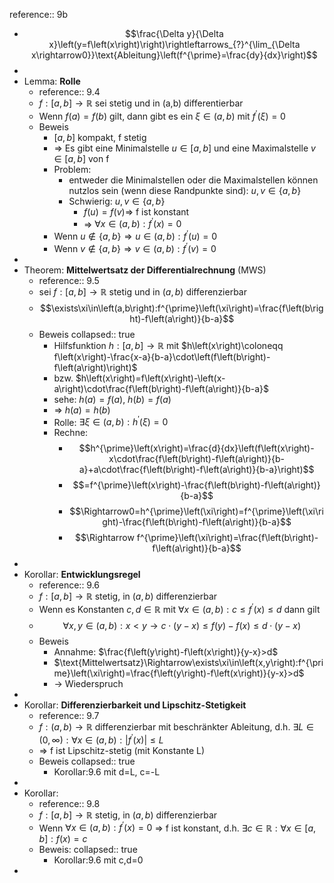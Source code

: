 reference:: 9b

- $$\frac{\Delta y}{\Delta x}\left(y=f\left(x\right)\right)\rightleftarrows_{?}^{\lim_{\Delta x\rightarrow0}}\text{Ableitung}\left(f^{\prime}=\frac{dy}{dx}\right)$$
-
- Lemma: **Rolle**
	- reference:: 9.4
	- $f:\left\lbrack a,b\right\rbrack\rightarrow\mathbb{R}$ sei stetig und in (a,b) differentierbar
	- Wenn $f\left(a\right)=f\left(b\right)$ gilt, dann gibt es ein $\xi\in\left(a,b\right)$ mit $f^{\prime}\left(\xi\right)=0$
	- Beweis
		- $\left\lbrack a,b\right\rbrack$ kompakt, f stetig
		- => Es gibt eine Minimalstelle $u\in\left\lbrack a,b\right\rbrack$ und eine Maximalstelle $v\in\left\lbrack a,b\right\rbrack$ von f
		- Problem:
			- entweder die Minimalstellen oder die Maximalstellen können nutzlos sein (wenn diese Randpunkte sind): $u,v\in\left\lbrace a,b\right\rbrace$
			- Schwierig: $u,v\in\left\lbrace a,b\right\rbrace$
				- $f\left(u\right)=f\left(v\right)\Rightarrow$ f ist konstant
				- => $\forall x\in\left(a,b\right):f^{\prime}\left(x\right)=0$
		- Wenn $u\notin\left\lbrace a,b\right\rbrace\Rightarrow u\in\left(a,b\right):f^{\prime}\left(u\right)=0$
		- Wenn $v\notin\left\lbrace a,b\right\rbrace\Rightarrow v\in\left(a,b\right):f^{\prime}\left(v\right)=0$
-
- Theorem: **Mittelwertsatz der Differentialrechnung** (MWS)
	- reference:: 9.5
	- sei $f:\left\lbrack a,b\right\rbrack\rightarrow\mathbb{R}$ stetig und in $\left(a,b\right)$ differenzierbar
	- $$\exists\xi\in\left(a,b\right):f^{\prime}\left(\xi\right)=\frac{f\left(b\right)-f\left(a\right)}{b-a}$$
	- Beweis
	  collapsed:: true
		- Hilfsfunktion $h:\left\lbrack a,b\right\rbrack\rightarrow\mathbb{R}$ mit $h\left(x\right)\coloneqq f\left(x\right)-\frac{x-a}{b-a}\cdot\left(f\left(b\right)-f\left(a\right)\right)$
		- bzw. $h\left(x\right)=f\left(x\right)-\left(x-a\right)\cdot\frac{f\left(b\right)-f\left(a\right)}{b-a}$
		- sehe: $h\left(a\right)=f\left(a\right)$, $h\left(b\right)=f\left(a\right)$
		- => $h\left(a\right)=h\left(b\right)$
		- Rolle: $\exists\xi\in\left(a,b\right):h^{\prime}\left(\xi\right)=0$
		- Rechne:
			- $$h^{\prime}\left(x\right)=\frac{d}{dx}\left(f\left(x\right)-x\cdot\frac{f\left(b\right)-f\left(a\right)}{b-a}+a\cdot\frac{f\left(b\right)-f\left(a\right)}{b-a}\right)$$
			- $$=f^{\prime}\left(x\right)-\frac{f\left(b\right)-f\left(a\right)}{b-a}$$
			- $$\Rightarrow0=h^{\prime}\left(\xi\right)=f^{\prime}\left(\xi\right)-\frac{f\left(b\right)-f\left(a\right)}{b-a}$$
			- $$\Rightarrow f^{\prime}\left(\xi\right)=\frac{f\left(b\right)-f\left(a\right)}{b-a}$$
-
- Korollar: **Entwicklungsregel**
	- reference:: 9.6
	- $f:\left\lbrack a,b\right\rbrack\rightarrow\mathbb{R}$ stetig, in $\left(a,b\right)$ differenzierbar
	- Wenn es Konstanten $c,d\in\mathbb{R}$ mit $\forall x\in\left(a,b\right):c\leq f^{\prime}\left(x\right)\leq d$ dann gilt
	- $$\forall x,y\in\left(a,b\right):x<y\rightarrow c\cdot\left(y-x\right)\leq f\left(y\right)-f\left(x\right)\leq d\cdot\left(y-x\right)$$
	- Beweis
		- Annahme: $\frac{f\left(y\right)-f\left(x\right)}{y-x}>d$
		- $\text{Mittelwertsatz}\Rightarrow\exists\xi\in\left(x,y\right):f^{\prime}\left(\xi\right)=\frac{f\left(y\right)-f\left(x\right)}{y-x}>d$
		- -> Wiederspruch
-
- Korollar: **Differenzierbarkeit und Lipschitz-Stetigkeit**
	- reference:: 9.7
	- $f:\left(a,b\right)\rightarrow\mathbb{R}$ differenzierbar mit beschränkter Ableitung, d.h. $\exists L\in\left(0,\infty\right):\forall x\in\left(a,b\right):\left|f^{\prime}\left(x\right)\right|\leq L$
	- => f ist Lipschitz-stetig (mit Konstante L)
	- Beweis
	  collapsed:: true
		- Korollar:9.6 mit d=L, c=-L
-
- Korollar:
	- reference:: 9.8
	- $f:\left\lbrack a,b\right\rbrack\rightarrow\mathbb{R}$ stetig, in $\left(a,b\right)$ differenzierbar
	- Wenn $\forall x\in\left(a,b\right):f^{\prime}\left(x\right)=0$ => f ist konstant, d.h. $\exists c\in\mathbb{R}:\forall x\in\left\lbrack a,b\right\rbrack:f\left(x\right)=c$
	- Beweis:
	  collapsed:: true
		- Korollar:9.6 mit c,d=0
-